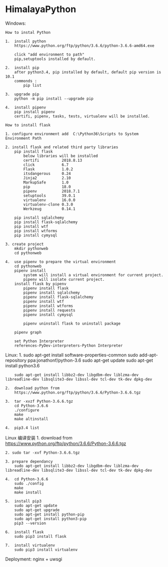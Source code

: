 # HimalayaPython

Windows:

	How to instal Python

	1. 	install python
		https://www.python.org/ftp/python/3.6.6/python-3.6.6-amd64.exe
		
		click "add environment to path"
		pip,setuptools installed by default.
				
	2. 	install pip
		after python3.4, pip installed by default, default pip version is 10.1	
		commonds : 
			pip list
		
	3.	upgrade pip 
		python -m pip install --upgrade pip
	
	4. 	install pipenv
		pip install pipenv
		certifi, pipenv, tasks, tests, virtualenv will be installed.	

	How to install flask
		
	1. configure environment add  C:\Python36\Scripts to System Environment Path
	
	2. install flask and related third party libraries
		pip install flask
			below libraries will be installed
			certifi          2018.8.13
			click            6.7
			Flask            1.0.2
			itsdangerous     0.24
			Jinja2           2.10
			MarkupSafe       1.0
			pip              18.0
			pipenv           2018.7.1
			setuptools       39.0.1
			virtualenv       16.0.0
			virtualenv-clone 0.3.0
			Werkzeug         0.14.1
			
		pip install sqlalchemy		
		pip install flask-sqlalchemy		
		pip install wtf
		pip install wtforms
		pip install cymysql
		
	3. create project
		mkdir pythonweb
		cd pythonweb

	4.	use pipenv to prepare the virtual environment
		cd pythonweb
		pipenv install
			system will install a virtual environment for current project.
			pipenv will isolate current project.
		install flask by pipenv
			pipenv install flask
			pipenv install sqlalchemy		
			pipenv install flask-sqlalchemy		
			pipenv install wtf
			pipenv install wtforms
			pipenv install requests
			pipenv install cymysql
			
			pipenv uninstall flask to uninstall package
			
		pipenv graph
		
		set Python Interpreter 
		references-PyDev-interpreters-Python Interpreter
		
Linux:
	1.	sudo apt-get install software-properties-common
		sudo add-apt-repository ppa:jonathonf/python-3.6 
		sudo apt-get update 
		sudo apt-get install python3.6
		
		sudo apt-get install libbz2-dev libgdbm-dev liblzma-dev libreadline-dev libsqlite3-dev libssl-dev tcl-dev tk-dev dpkg-dev
	
	2.	download python from 
		https://www.python.org/ftp/python/3.6.6/Python-3.6.6.tgz
		
	3.	tar -xvzf Python-3.6.6.tgz
		cd Python-3.6.6
		./configure
		make
		make altinstall
		
	4.	pip3.4 list
	
	
Linux 编译安装
	1. download from
		https://www.python.org/ftp/python/3.6.6/Python-3.6.6.tgz
	
	2. sudo tar -xvf Python-3.6.6.tgz
	
	3. prepare dependancy
		sudo apt-get install libbz2-dev libgdbm-dev liblzma-dev libreadline-dev libsqlite3-dev libssl-dev tcl-dev tk-dev dpkg-dev
	
	4.	cd Python-3.6.6
		sudo ./config
		make
		make install
		
	5.	install pip3
		sudo apt-get update
		sudo apt-get upgrade
		sudo apt-get install python-pip
		sudo apt-get install python3-pip
		pip3 --version
	
	6.	install flask
		sudo pip3 install flask
	
	7. 	install virtualenv
		sudo pip3 install virtualenv
	
	

Deployment:
	nginx + uwsgi
	

